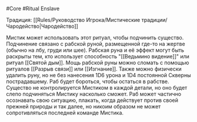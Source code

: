 #Core #Ritual
Enslave

Традиция: [[Rules/Руководство Игрока/Мистические традиции/Чародейство|Чародейство]]

Мистик может использовать этот ритуал, чтобы подчинить существо. Подчинение связано с рабской руной, размещенной где-то на жертве (обычно на лбу, груди или шее). Рабская руна и её эффект могут быть раскрыты тем, кто использует способность "[[Ведьмино видение]]" или ритуал [[Святой дым]]. Мощь рабской руны можно сломать с помощью ритуалов [[Разрыв связи]] или [[Изгнание]]. Также можно физически удалить руну, но не без нанесения 1D6 урона и 1D4 постоянной Скверны пострадавшему. Раб будет бороться, чтобы остаться в рабстве. Существо не контролируется Мистиком в каждой детали, но оно будет слепо подчиняться Мистику насколько сможет. Раб может частично осознавать свою ситуацию, плакать, когда действует против своей прежней природы и так далее, но никоим образом не может сопротивляться последней команде Мистика.